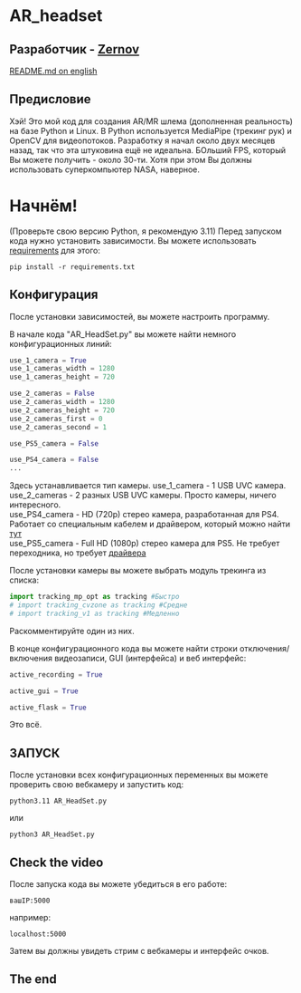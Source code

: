# AR_headset
## Разработчик - [Zernov](https://www.youtube.com/@zernovtech)
[README.md on english](./README.md)

## Предисловие
Хэй! Это мой код для создания AR/MR шлема (дополненная реальность) на базе Python и Linux. В Python используется MediaPipe (трекинг рук) и OpenCV для видеопотоков.
Разработку я начал около двух месяцев назад, так что эта штуковина ещё не идеальна.
БОльший FPS, который Вы можете получить - около 30-ти. Хотя при этом Вы должны использовать суперкомпьютер NASA, наверное.

# Начнём!

(Проверьте свою версию Python, я рекомендую 3.11)
Перед запуском кода нужно установить зависимости. Вы можете использовать [requirements](requirements.txt) для этого:

```console
pip install -r requirements.txt
```

## Конфигурация

После установки зависимостей, вы можете настроить программу.

В начале кода "AR_HeadSet.py" вы можете найти немного конфигурационных линий:
```python
use_1_camera = True
use_1_cameras_width = 1280
use_1_cameras_height = 720

use_2_cameras = False
use_2_cameras_width = 1280
use_2_cameras_height = 720
use_2_cameras_first = 0
use_2_cameras_second = 1

use_PS5_camera = False

use_PS4_camera = False
...
```

Здесь устанавливается тип камеры. 
use_1_camera - 1 USB UVC камера.\
use_2_cameras - 2 разных USB UVC камеры. Просто камеры, ничего интересного.\
use_PS4_camera - HD (720p) стерео камера, разработанная для PS4. Работает со специальным кабелем и драйвером, который можно найти [тут](https://github.com/Hackinside/PS4-CAMERA-DRIVERS)\
use_PS5_camera - Full HD (1080p) стерео камера для PS5. Не требует переходника, но требует [драйвера](https://github.com/Hackinside/PS5_camera_files)

После установки камеры вы можете выбрать модуль трекинга из списка:
```python
import tracking_mp_opt as tracking #Быстро
# import tracking_cvzone as tracking #Средне
# import tracking_v1 as tracking #Медленно
```
Раскомментируйте один из них.

В конце конфигурационного кода вы можете найти строки отключения/включения видеозаписи, GUI (интерфейса) и веб интерфейс:
```python
active_recording = True

active_gui = True

active_flask = True
```
Это всё. 

## ЗАПУСК

После установки всех конфигурационных переменных вы можете проверить свою вебкамеру и запустить код:
```console
python3.11 AR_HeadSet.py
```
или
```console
python3 AR_HeadSet.py
```

## Check the video

После запуска кода вы можете убедиться в его работе:
```http
вашIP:5000
```
например:
```http
localhost:5000
```
Затем вы должны увидеть стрим с вебкамеры и интерфейс очков.
## The end 
